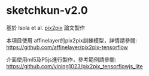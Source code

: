 # sketchkun-v2.0



基於  Isola et al. [pix2pix](https://phillipi.github.io/pix2pix/) 論文製作 

本項目使用 affinelayer的pix2pix訓練模型，詳情請參閱: https://github.com/affinelayer/pix2pix-tensorflow

介面使用ml5及P5js進行製作，參考範例請參閱: https://github.com/yining1023/pix2pix_tensorflowjs_lite

